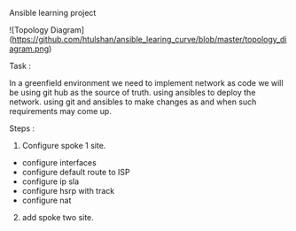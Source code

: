 Ansible learning project

![Topology Diagram]
(https://github.com/htulshan/ansible_learing_curve/blob/master/topology_diagram.png)


Task :

In a greenfield environment we need to implement network as code
we will be using git hub as the source of truth.
using ansibles to deploy the network.
using git and ansibles to make changes as and when such requirements may come up.


Steps :

1) Configure spoke 1 site.

- configure interfaces
- configure default route to ISP
- configure ip sla
- configure hsrp with track
- configure nat

2) add spoke two site.
